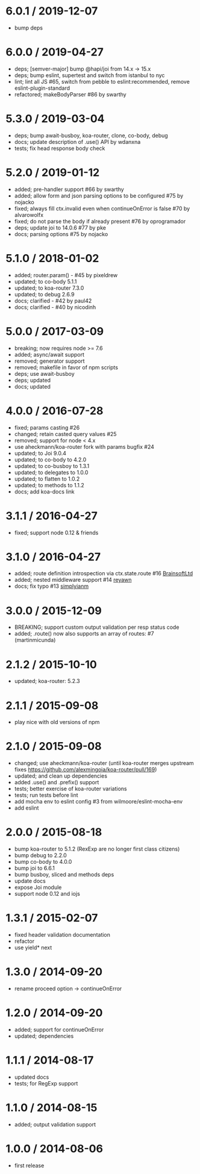6.0.1 / 2019-12-07
==================

- bump deps

6.0.0 / 2019-04-27
==================

  * deps; [semver-major] bump @hapi/joi from 14.x -> 15.x
  * deps; bump eslint, supertest and switch from istanbul to nyc
  * lint; lint all JS #65, switch from pebble to eslint:recommended, remove eslint-plugin-standard
  * refactored; makeBodyParser #86 by swarthy

5.3.0 / 2019-03-04
==================

  * deps; bump await-busboy, koa-router, clone, co-body, debug
  * docs; update description of .use() API by wdanxna
  * tests; fix head response body check

5.2.0 / 2019-01-12
==================

 * added; pre-handler support #66 by swarthy 
 * added; allow form and json parsing options to be configured #75 by nojacko
 * fixed; always fill ctx.invalid even when continueOnError is false #70 by alvarowolfx
 * fixed; do not parse the body if already present #76 by oprogramador
 * deps; update joi to 14.0.6 #77 by pke
 * docs; parsing options #75 by nojacko

5.1.0 / 2018-01-02
==================

 * added; router.param() - #45 by pixeldrew
 * updated; to co-body 5.1.1
 * updated; to koa-router 7.3.0
 * updated; to debug 2.6.9
 * docs; clarified - #42 by paul42
 * docs; clarified - #40 by nicodinh

5.0.0 / 2017-03-09
==================

 * breaking; now requires node >= 7.6
 * added; async/await support
 * removed; generator support
 * removed; makefile in favor of npm scripts
 * deps; use await-busboy
 * deps; updated
 * docs; updated

4.0.0 / 2016-07-28
==================

 * fixed; params casting #26
 * changed; retain casted query values #25
 * removed; support for node < 4.x
 * use aheckmann/koa-router fork with params bugfix #24
 * updated; to Joi 9.0.4
 * updated; to co-body to 4.2.0
 * updated; to co-busboy to 1.3.1
 * updated; to delegates to 1.0.0
 * updated; to flatten to 1.0.2
 * updated; to methods to 1.1.2
 * docs; add koa-docs link

3.1.1 / 2016-04-27
==================

 * fixed; support node 0.12 & friends

3.1.0 / 2016-04-27
==================

 * added; route definition introspection via ctx.state.route #16 [BrainsoftLtd](https://github.com/BrainsoftLtd)
 * added; nested middleware support #14 [reyawn](https://github.com/reyawn)
 * docs; fix typo #13 [simplyianm](https://github.com/simplyianm)

3.0.0 / 2015-12-09
==================

 * BREAKING; support custom output validation per resp status code
 * added; .route() now also supports an array of routes: #7 (martinmicunda)

2.1.2 / 2015-10-10
==================

 * updated; koa-router: 5.2.3

2.1.1 / 2015-09-08
==================

 * play nice with old versions of npm

2.1.0 / 2015-09-08
==================

 * changed; use aheckmann/koa-router (until koa-router merges upstream fixes https://github.com/alexmingoia/koa-router/pull/169)
 * updated; and clean up dependencies
 * added .use() and .prefix() support
 * tests; better exercise of koa-router variations
 * tests; run tests before lint
 * add mocha env to eslint config #3 from wilmoore/eslint-mocha-env
 * add eslint

2.0.0 / 2015-08-18
==================

 * bump koa-router to 5.1.2 (RexExp are no longer first class citizens)
 * bump debug to 2.2.0
 * bump co-body to 4.0.0
 * bump joi to 6.6.1
 * bump busboy, sliced and methods deps
 * update docs
 * expose Joi module
 * support node 0.12 and iojs

1.3.1 / 2015-02-07
==================

 * fixed header validation documentation
 * refactor
 * use yield* next

1.3.0 / 2014-09-20
==================

 * rename proceed option -> continueOnError

1.2.0 / 2014-09-20
==================

 * added; support for continueOnError
 * updated; dependencies

1.1.1 / 2014-08-17
==================

 * updated docs
 * tests; for RegExp support

1.1.0 / 2014-08-15
==================

 * added; output validation support

1.0.0 / 2014-08-06
==================

 * first release
